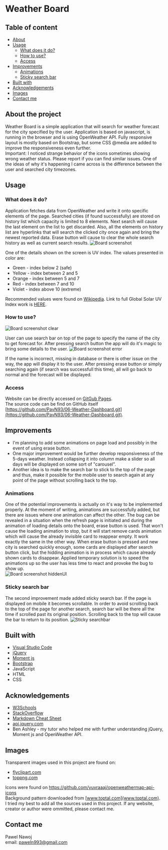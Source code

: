 # Weather Board
## Table of content
* [About](#about-the-project)
* [Usage](#usage)
  * [What does it do?](#what-does-it-do)
  * [How to use?](#how-to-use)
  * [Access](#Access)
* [Improvements](#Improvements)
  * [Animations](#Animations)
  * [Sticky search bar](#sticky-search-bar)
* [Built with](#built-with)
* [Acknowledgements](#Acknowledgements)
* [Images](#Images)
* [Contact me](#contact-me)
## About the project
Weather Board is a simple application that will search for weather forecast for the city specified by the user. Application is based on javascript, is running in the browser and is using OpenWeather API. Fully responsive layout is mostly based on Bootstrap, but some CSS @media are added to improve the responsiveness even further.  
Important: I noticed strange behavior of the icons sometimes showing wrong weather status. Please report if you can find similar issues. One of the ideas of why it's happening I came across is the difference between the user and searched city timezones.
## Usage
### What does it do?
Application fetches data from OpenWeather and write it onto specific elements of the page. Searched cities (if found successfully) are stored on history list which capacity is limited to 8 elements. Next search will cause the last element on the list to get discarded. Also, all the elements on history list are hyperlinks that will search the clicked city once again and bring the newest reported data. Erase button will cause to clear the whole search history as well as current search results.
![Board screenshot](./assets/images/Screenshot1.png)    

One of the details shown on the screen is UV index. The values presented in color are:
* Green - index below 2 (safe)
* Yellow - index between 2 and 5
* Orange - index between 5 and 7
* Red - index between 7 and 10
* Violet - index above 10 (extreme)  

Recommended values were found on [Wikipedia](https://en.wikipedia.org/wiki/Ultraviolet_index). Link to full Global Solar UV Index work is [HERE](https://www.who.int/uv/publications/en/UVIGuide.pdf).
### How to use?
![Board screenshot clear](./assets/images/ScreenshotClear.png)    

User can use search bar on top of the page to specify the name of the city to get forecast for. After pressing search button the app will do it's magic to bring some details to the user.
![Board screenshot error](./assets/images/ScreenshotError.png)    

If the name is incorrect, missing in database or there is other issue on the way, the app will display it to the user. After pressing erase button or simply searching again (if search was successfull this time), all will go back to normal and the forecast will be displayed.  
### Access
Website can be directly accessed on [GitGub Pages](https://pavn93.github.io/06-Weather-Dashboard/).  
The source code can be find on GitHub itself [https://github.com/PavN93/06-Weather-Dashboard.git](https://github.com/PavN93/06-Weather-Dashboard.git).  
## Improvements
* I'm planning to add some animations on page load and possibly in the event of using erase button.
* One major improvement would be further develop responsiveness of the 5-days weather. Instead collapsing it into column make a slider so all days will be displayed on some sort of "carousel".  
* Another idea is to make the search bar to stick to the top of the page and thus, make it possible for the mobile user to search again at any point of the page without scrolling back to the top.    

### Animations  
One of the potential improvements is actually on it's way to be implemented properly. At the moment of writing, animations are successfully added, but there are issues where one animation can affect the other. The bug can be revealed in a situation when the refresh page is initiated and during the animation of loading details onto the board, erase button is used. That won't cause the loading animation to stop, but it will start remove cards animation which will cause the already invisible card to reappear empty. It work exactly the same in the other way. When erase button is pressed and new city is searched quickly enough, some cards are displayed after search button click, but the hidding animation is in process which cause already shown cards to disappear. Applied temporary solution is to speed the animations up so the user has less time to react and provoke the bug to show up.    
![Board screenshot hiddenUI](./assets/images/ScreenshotHiddenUI.png)     

### Sticky search bar    
The second improvement made added sticky search bar. If the page is displayed on mobile it becomes scrollable. In order to avoid scrolling back to the top of the page for another search, search bar will be there all the time if scrolled past its original position. Scrolling back to the top will cause the bar to return to its position.  ![Sticky searchbar](./assets/images/ScreenshotStickyBar.png)      


## Built with
* [Visual Studio Code](https://code.visualstudio.com/)
* [jQuery](https://jquery.com/)
* [Moment js](https://momentjs.com/)
* [Bootstrap](https://getbootstrap.com/)
* JavaScript
* HTML
* CSS
## Acknowledgements
* [W3Schools](https://www.w3schools.com/)
* [StackOverflow](https://stackoverflow.com/)
* [Markdown Cheat Sheet](https://www.markdownguide.org/cheat-sheet/)
* [api.jquery.com](https://api.jquery.com/)
* Ben Ashley - my tutor who helped me with further understanding jQuery, Moment js and OpenWeather API.

## Images
Transparent images used in this project are found on:  
* [flyclipart.com](flyclipart.com)
* [toppng.com](toppng.com)    

Icons were found on [https://github.com/yuvraaaj/openweathermap-api-icons
](https://github.com/yuvraaaj/openweathermap-api-icons
)  
Background pattern downloaded from [www.toptal.com](www.toptal.com).  
I tried my best to add all the sources used in this project. If any website, creator or author were ommitted, please contact me.

## Contact me
Pawel Nawoj  
email: paweln993@gmail.com
